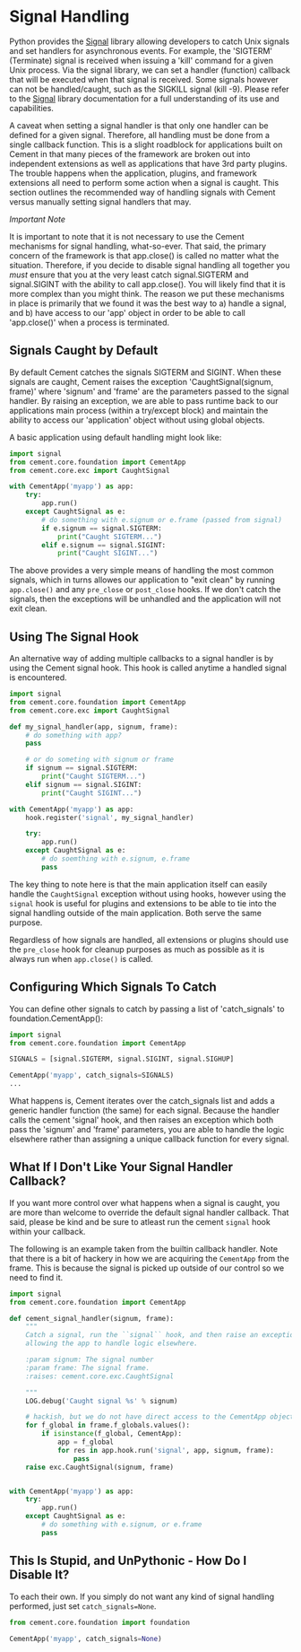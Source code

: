 Signal Handling
==============================================================================

Python provides the [Signal](http://docs.python.org/library/signal.html)
library allowing developers to catch Unix signals and set handlers for
asynchronous events.  For example, the 'SIGTERM' (Terminate) signal is
received when issuing a 'kill' command for a given Unix process.  Via the
signal library, we can set a handler (function) callback that will be executed
when that signal is received.  Some signals however can not be handled/caught,
such as the SIGKILL signal (kill -9).  Please refer to the
[Signal](http://docs.python.org/library/signal.html) library documentation for
a full understanding of its use and capabilities.

A caveat when setting a signal handler is that only one handler can be defined
for a given signal.  Therefore, all handling must be done from a single
callback function.  This is a slight roadblock for applications built on
Cement in that many pieces of the framework are broken out into independent
extensions as well as applications that have 3rd party plugins.  The trouble
happens when the application, plugins, and framework extensions all need to
perform some action when a signal is caught.  This section outlines the
recommended way of handling signals with Cement versus manually setting signal
handlers that may.

*Important Note*

It is important to note that it is not necessary to use the Cement mechanisms
for signal handling, what-so-ever.  That said, the primary concern of the
framework is that app.close() is called no matter what the situation.
Therefore, if you decide to disable signal handling all together you *must*
ensure that you at the very least catch signal.SIGTERM and signal.SIGINT with
the ability to call app.close().  You will likely find that it is more complex
than you might think.  The reason we put these mechanisms in place is
primarily that we found it was the best way to a) handle a signal, and b) have
access to our 'app' object in order to be able to call 'app.close()' when a
process is terminated.


Signals Caught by Default
------------------------------------------------------------------------------

By default Cement catches the signals SIGTERM and SIGINT.  When these signals
are caught, Cement raises the exception 'CaughtSignal(signum, frame)' where
'signum' and 'frame' are the parameters passed to the signal handler.  By
raising an exception, we are able to pass runtime back to our applications
main process (within a try/except block) and maintain the ability to access
our 'application' object without using global objects.

A basic application using default handling might look like:

```python
import signal
from cement.core.foundation import CementApp
from cement.core.exc import CaughtSignal

with CementApp('myapp') as app:
    try:
        app.run()
    except CaughtSignal as e:
        # do something with e.signum or e.frame (passed from signal)
        if e.signum == signal.SIGTERM:
            print("Caught SIGTERM...")
        elif e.signum == signal.SIGINT:
            print("Caught SIGINT...")
```

The above provides a very simple means of handling the most common signals,
which in turns allowes our application to "exit clean" by running
`app.close()` and any `pre_close` or `post_close` hooks.  If we don't catch
the signals, then the exceptions will be unhandled and the application will
not exit clean.


Using The Signal Hook
------------------------------------------------------------------------------

An alternative way of adding multiple callbacks to a signal handler is by
using the Cement signal hook.  This hook is called anytime a handled signal is
encountered.

```python
import signal
from cement.core.foundation import CementApp
from cement.core.exc import CaughtSignal

def my_signal_handler(app, signum, frame):
    # do something with app?
    pass

    # or do someting with signum or frame
    if signum == signal.SIGTERM:
        print("Caught SIGTERM...")
    elif signum == signal.SIGINT:
        print("Caught SIGINT...")

with CementApp('myapp') as app:
    hook.register('signal', my_signal_handler)

    try:
        app.run()
    except CaughtSignal as e:
        # do soemthing with e.signum, e.frame
        pass
```

The key thing to note here is that the main application itself can easily
handle the `CaughtSignal` exception without using hooks, however using the
`signal` hook is useful for plugins and extensions to be able to tie into the
signal handling outside of the main application.  Both serve the same purpose.

Regardless of how signals are handled, all extensions or plugins should use
the `pre_close` hook for cleanup purposes as much as possible as it is always
run when `app.close()` is called.


Configuring Which Signals To Catch
------------------------------------------------------------------------------

You can define other signals to catch by passing a list of 'catch_signals' to
foundation.CementApp():

```python
import signal
from cement.core.foundation import CementApp

SIGNALS = [signal.SIGTERM, signal.SIGINT, signal.SIGHUP]

CementApp('myapp', catch_signals=SIGNALS)
...
```

What happens is, Cement iterates over the catch\_signals list and adds a
generic handler function (the same) for each signal.  Because the handler
calls the cement 'signal' hook, and then raises an exception which both pass
the 'signum' and 'frame' parameters, you are able to handle the logic
elsewhere rather than assigning a unique callback function for every signal.


What If I Don't Like Your Signal Handler Callback?
------------------------------------------------------------------------------

If you want more control over what happens when a signal is caught, you are
more than welcome to override the default signal handler callback.  That said,
please be kind and be sure to atleast run the cement `signal` hook within your
callback.

The following is an example taken from the builtin callback handler.  Note
that there is a bit of hackery in how we are acquiring the `CementApp` from
the frame.  This is because the signal is picked up outside of our control so
we need to find it.

```python
import signal
from cement.core.foundation import CementApp

def cement_signal_handler(signum, frame):
    """
    Catch a signal, run the ``signal`` hook, and then raise an exception
    allowing the app to handle logic elsewhere.

    :param signum: The signal number
    :param frame: The signal frame.
    :raises: cement.core.exc.CaughtSignal

    """
    LOG.debug('Caught signal %s' % signum)

    # hackish, but we do not have direct access to the CementApp object
    for f_global in frame.f_globals.values():
        if isinstance(f_global, CementApp):
            app = f_global
            for res in app.hook.run('signal', app, signum, frame):
                pass
    raise exc.CaughtSignal(signum, frame)


with CementApp('myapp') as app:
    try:
        app.run()
    except CaughtSignal as e:
        # do something with e.signum, or e.frame
        pass
```


This Is Stupid, and UnPythonic - How Do I Disable It?
------------------------------------------------------------------------------

To each their own.  If you simply do not want any kind of signal handling
performed, just set `catch_signals=None`.

```python
from cement.core.foundation import foundation

CementApp('myapp', catch_signals=None)
```
